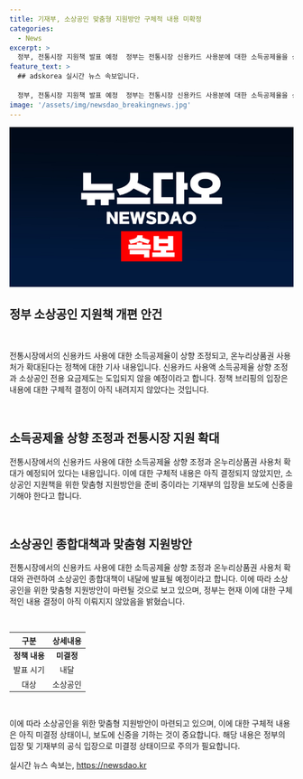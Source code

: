 ```yaml
---
title: 기재부, 소상공인 맞춤형 지원방안 구체적 내용 미확정
categories:
  - News
excerpt: >
  정부, 전통시장 지원책 발표 예정  정부는 전통시장 신용카드 사용분에 대한 소득공제율을 상향 조정하고 전통시장에서 쓸 수 있는 온누리상품권 사용처를 대폭 확대할 예정이다. 또한, 소상공인을 위한 맞춤형 지원책 발표를 목표로 소상공인 종합대책을 준비 중이나 아직 구체적 내용은 결정되지 않았다고 밝혀졌다.
feature_text: >
  ## adskorea 실시간 뉴스 속보입니다.

  정부, 전통시장 지원책 발표 예정  정부는 전통시장 신용카드 사용분에 대한 소득공제율을 상향 조정하고 전통시장에서 쓸 수 있는 온누리상품권 사용처를 대폭 확대할 예정이다. 또한, 소상공인을 위한 맞춤형 지원책 발표를 목표로 소상공인 종합대책을 준비 중이나 아직 구체적 내용은 결정되지 않았다고 밝혀졌다.
image: '/assets/img/newsdao_breakingnews.jpg'
---
```


<p><img src="/assets/img/newsdao_breakingnews.jpg" alt="adskorea 속보" /></p>

<h2 data-ke-size="size26">정부 소상공인 지원책 개편 안건</h2>

<p data-ke-size="size16">&nbsp;</p>

<p>전통시장에서의 신용카드 사용에 대한 소득공제율이 상향 조정되고, 온누리상품권 사용처가 확대된다는 정책에 대한 기사 내용입니다. 신용카드 사용액 소득공제율 상향 조정과 소상공인 전용 요금제도는 도입되지 않을 예정이라고 합니다. 정책 브리핑의 입장은 내용에 대한 구체적 결정이 아직 내려지지 않았다는 것입니다.</p>

<p data-ke-size="size16">&nbsp;</p>

<h2 data-ke-size="size24">소득공제율 상향 조정과 전통시장 지원 확대</h2>

<p>전통시장에서의 신용카드 사용에 대한 소득공제율 상향 조정과 온누리상품권 사용처 확대가 예정되어 있다는 내용입니다. 이에 대한 구체적 내용은 아직 결정되지 않았지만, 소상공인 지원책을 위한 맞춤형 지원방안을 준비 중이라는 기재부의 입장을 보도에 신중을 기해야 한다고 합니다.</p>

<p data-ke-size="size16">&nbsp;</p>

<h2 data-ke-size="size24">소상공인 종합대책과 맞춤형 지원방안</h2>

<p>전통시장에서의 신용카드 사용에 대한 소득공제율 상향 조정과 온누리상품권 사용처 확대와 관련하여 소상공인 종합대책이 내달에 발표될 예정이라고 합니다. 이에 따라 소상공인을 위한 맞춤형 지원방안이 마련될 것으로 보고 있으며, 정부는 현재 이에 대한 구체적인 내용 결정이 아직 이뤄지지 않았음을 밝혔습니다.</p>

<p data-ke-size="size16">&nbsp;</p>

<table>
<thead>
    <tr>
        <th>구분</th>
        <th>상세내용</th>
    </tr>
</thead>
<tbody>
    <tr>
        <td style="text-align: center; height: 17px;"><b>정책 내용</b></td>
        <td style="text-align: center; height: 17px;"><b>미결정</b></td>
    </tr>
    <tr>
        <td style="text-align: center;">발표 시기</td>
        <td style="text-align: center;">내달</td>
    </tr>
    <tr>
        <td style="text-align: center;">대상</td>
        <td style="text-align: center;">소상공인</td>
    </tr>
</tbody>
</table>

<p data-ke-size="size16">&nbsp;</p>

<p>이에 따라 소상공인을 위한 맞춤형 지원방안이 마련되고 있으며, 이에 대한 구체적 내용은 아직 미결정 상태이니, 보도에 신중을 기하는 것이 중요합니다. 해당 내용은 정부의 입장 및 기재부의 공식 입장으로 미결정 상태이므로 주의가 필요합니다.</p>
실시간 뉴스 속보는, <a href="https://newsdao.kr" rel="dofollow">https://newsdao.kr</a>


